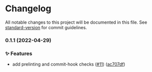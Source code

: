 # Changelog

All notable changes to this project will be documented in this file. See [standard-version](https://github.com/conventional-changelog/standard-version) for commit guidelines.

### 0.1.1 (2022-04-29)


### ✨ Features

* add prelinting and commit-hook checks ([#11](https://github.com/dyne/reflow-oval-room/issues/11)) ([ac707df](https://github.com/dyne/reflow-oval-room/commit/ac707dfa6241c9a3683ce56ae05c9f468d6b56b4))

